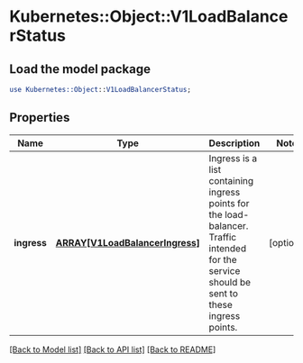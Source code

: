 # Kubernetes::Object::V1LoadBalancerStatus

## Load the model package
```perl
use Kubernetes::Object::V1LoadBalancerStatus;
```

## Properties
Name | Type | Description | Notes
------------ | ------------- | ------------- | -------------
**ingress** | [**ARRAY[V1LoadBalancerIngress]**](V1LoadBalancerIngress.md) | Ingress is a list containing ingress points for the load-balancer. Traffic intended for the service should be sent to these ingress points. | [optional] 

[[Back to Model list]](../README.md#documentation-for-models) [[Back to API list]](../README.md#documentation-for-api-endpoints) [[Back to README]](../README.md)


